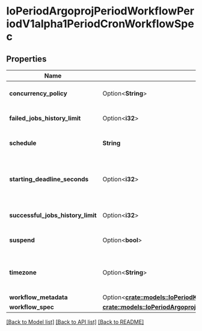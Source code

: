 # IoPeriodArgoprojPeriodWorkflowPeriodV1alpha1PeriodCronWorkflowSpec

## Properties

Name | Type | Description | Notes
------------ | ------------- | ------------- | -------------
**concurrency_policy** | Option<**String**> | ConcurrencyPolicy is the K8s-style concurrency policy that will be used | [optional]
**failed_jobs_history_limit** | Option<**i32**> | FailedJobsHistoryLimit is the number of failed jobs to be kept at a time | [optional]
**schedule** | **String** | Schedule is a schedule to run the Workflow in Cron format | 
**starting_deadline_seconds** | Option<**i32**> | StartingDeadlineSeconds is the K8s-style deadline that will limit the time a CronWorkflow will be run after its original scheduled time if it is missed. | [optional]
**successful_jobs_history_limit** | Option<**i32**> | SuccessfulJobsHistoryLimit is the number of successful jobs to be kept at a time | [optional]
**suspend** | Option<**bool**> | Suspend is a flag that will stop new CronWorkflows from running if set to true | [optional]
**timezone** | Option<**String**> | Timezone is the timezone against which the cron schedule will be calculated, e.g. \"Asia/Tokyo\". Default is machine's local time. | [optional]
**workflow_metadata** | Option<[**crate::models::IoPeriodK8sPeriodApimachineryPeriodPkgPeriodApisPeriodMetaPeriodV1PeriodObjectMeta**](io.k8s.apimachinery.pkg.apis.meta.v1.ObjectMeta.md)> |  | [optional]
**workflow_spec** | [**crate::models::IoPeriodArgoprojPeriodWorkflowPeriodV1alpha1PeriodWorkflowSpec**](io.argoproj.workflow.v1alpha1.WorkflowSpec.md) |  | 

[[Back to Model list]](../README.md#documentation-for-models) [[Back to API list]](../README.md#documentation-for-api-endpoints) [[Back to README]](../README.md)


